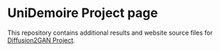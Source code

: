 # UniDemoire Project page
This repository contains additional results and website source files for [Diffusion2GAN Project](https://mingukkang.github.io/Diffusion2GAN/).
